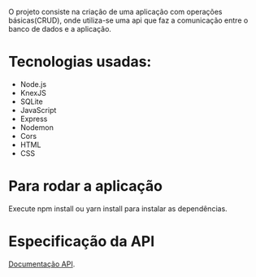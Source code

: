  O projeto consiste na criação de uma aplicação com operações básicas(CRUD), onde utiliza-se uma api que faz a comunicação entre o banco de dados e a aplicação.
 
 # Tecnologias usadas:
- Node.js
- KnexJS
- SQLite
- JavaScript
- Express
- Nodemon
- Cors
- HTML
- CSS

# Para rodar a aplicação

Execute npm install ou yarn install para instalar as dependências.

# Especificação da API

[Documentação API](https://github.com/Sara-Alcaras/RegisterUsers/blob/master/docs/doc-api.pdf).
